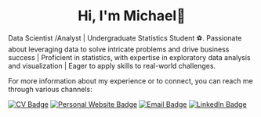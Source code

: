 <h1 align="center">Hi, I'm Michael👋</h2>
 
Data Scientist /Analyst | Undergraduate Statistics Student ⚽.
Passionate about leveraging data to solve intricate problems and drive business success | Proficient in statistics, with expertise in exploratory data analysis and visualization | Eager to apply skills to real-world challenges.

For more information about my experience or to connect, you can reach me through various channels:

[![CV Badge](https://img.shields.io/badge/My-CV-critical)](https://mtsop.co/Mtsop.html#sec-e947)
[![Personal Website Badge](https://img.shields.io/badge/mtsop.co-8A2BE2)](https://www.mtsop.co/)
[![Email Badge](https://img.shields.io/badge/-Gmail-D14836?style=flat&logo=gmail&logoColor=white)](mailto:mihalis.tsop@gmail.com)
[![LinkedIn Badge](https://img.shields.io/badge/LinkedIn-0077B5?style=flat&logo=linkedin&logoColor=white)]([https://www.linkedin.com/in/michalis-tsopanoglou-5934a1243/](https://www.linkedin.com/in/michael-tsopanoglou-5934a1243/))



